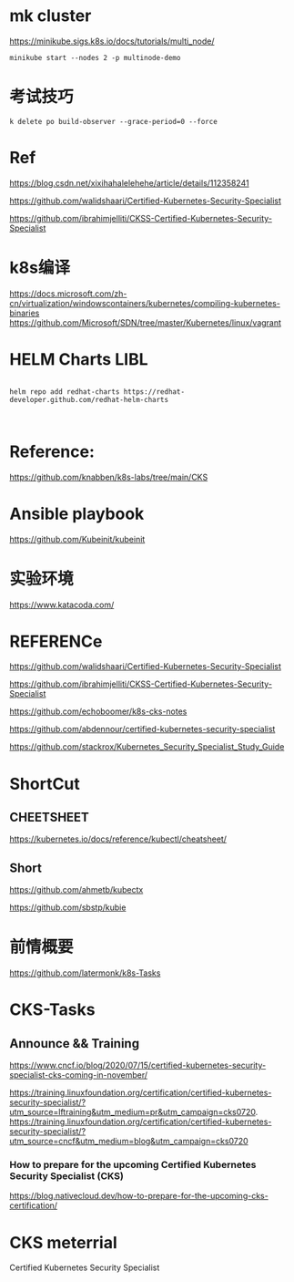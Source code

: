 # mk cluster

https://minikube.sigs.k8s.io/docs/tutorials/multi_node/


```
minikube start --nodes 2 -p multinode-demo

```


#  考试技巧

```
k delete po build-observer --grace-period=0 --force

```






# Ref


https://blog.csdn.net/xixihahalelehehe/article/details/112358241


https://github.com/walidshaari/Certified-Kubernetes-Security-Specialist


https://github.com/ibrahimjelliti/CKSS-Certified-Kubernetes-Security-Specialist













#   k8s编译
https://docs.microsoft.com/zh-cn/virtualization/windowscontainers/kubernetes/compiling-kubernetes-binaries    
https://github.com/Microsoft/SDN/tree/master/Kubernetes/linux/vagrant        
  

#  HELM Charts LIBL


```

helm repo add redhat-charts https://redhat-developer.github.com/redhat-helm-charts  



```



#   Reference:  
https://github.com/knabben/k8s-labs/tree/main/CKS       



#  Ansible playbook     

https://github.com/Kubeinit/kubeinit    



#  实验环境 

https://www.katacoda.com/  




# REFERENCe    



https://github.com/walidshaari/Certified-Kubernetes-Security-Specialist   


https://github.com/ibrahimjelliti/CKSS-Certified-Kubernetes-Security-Specialist   


https://github.com/echoboomer/k8s-cks-notes  


https://github.com/abdennour/certified-kubernetes-security-specialist   


https://github.com/stackrox/Kubernetes_Security_Specialist_Study_Guide     











#  ShortCut 

## CHEETSHEET    
https://kubernetes.io/docs/reference/kubectl/cheatsheet/      


##  Short 
https://github.com/ahmetb/kubectx     

https://github.com/sbstp/kubie    









# 前情概要    
https://github.com/latermonk/k8s-Tasks



# CKS-Tasks

## Announce  && Training 

https://www.cncf.io/blog/2020/07/15/certified-kubernetes-security-specialist-cks-coming-in-november/

https://training.linuxfoundation.org/certification/certified-kubernetes-security-specialist/?utm_source=lftraining&utm_medium=pr&utm_campaign=cks0720.     
https://training.linuxfoundation.org/certification/certified-kubernetes-security-specialist/?utm_source=cncf&utm_medium=blog&utm_campaign=cks0720



###   How to prepare for the upcoming Certified Kubernetes Security Specialist (CKS)
https://blog.nativecloud.dev/how-to-prepare-for-the-upcoming-cks-certification/    



#  CKS meterrial   

Certified Kubernetes Security Specialist   
